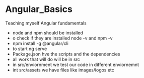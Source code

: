 # Angular_Basics
Teaching myself Angular fundamentals

- node and npm should be installed 
-  o check if they are installed node  -v and npm -v
- npm install -g @angular/cli
- to start ng serve
- Package.json hve the scripts and the dependencies 
- all work that will do will be in src 
- in src/enviornment we test our code in different enviornemnt 
- int src/assets we have files like images/logos etc 